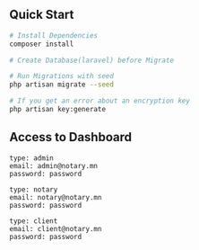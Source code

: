 ## Quick Start

```bash
# Install Dependencies
composer install

# Create Database(laravel) before Migrate

# Run Migrations with seed
php artisan migrate --seed

# If you get an error about an encryption key
php artisan key:generate
```

## Access to Dashboard

```
type: admin
email: admin@notary.mn
password: password
```

```
type: notary
email: notary@notary.mn
password: password
```

```
type: client
email: client@notary.mn
password: password
```
